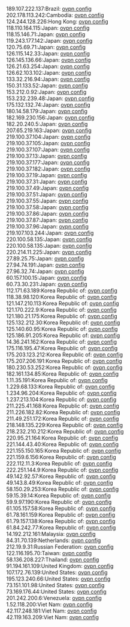 189.107.222.137:Brazil: [ovpn config](vpn/189_107_222_137.ovpn)  
202.178.113.242:Cambodia: [ovpn config](vpn/202_178_113_242.ovpn)  
124.244.128.226:Hong Kong: [ovpn config](vpn/124_244_128_226.ovpn)  
118.110.164.115:Japan: [ovpn config](vpn/118_110_164_115.ovpn)  
118.15.146.71:Japan: [ovpn config](vpn/118_15_146_71.ovpn)  
119.243.177.142:Japan: [ovpn config](vpn/119_243_177_142.ovpn)  
120.75.69.71:Japan: [ovpn config](vpn/120_75_69_71.ovpn)  
126.115.142.33:Japan: [ovpn config](vpn/126_115_142_33.ovpn)  
126.145.136.66:Japan: [ovpn config](vpn/126_145_136_66.ovpn)  
126.21.63.254:Japan: [ovpn config](vpn/126_21_63_254.ovpn)  
126.62.103.102:Japan: [ovpn config](vpn/126_62_103_102.ovpn)  
133.32.216.94:Japan: [ovpn config](vpn/133_32_216_94.ovpn)  
150.31.133.52:Japan: [ovpn config](vpn/150_31_133_52.ovpn)  
153.212.0.92:Japan: [ovpn config](vpn/153_212_0_92.ovpn)  
153.232.239.48:Japan: [ovpn config](vpn/153_232_239_48.ovpn)  
175.132.132.74:Japan: [ovpn config](vpn/175_132_132_74.ovpn)  
180.14.58.179:Japan: [ovpn config](vpn/180_14_58_179.ovpn)  
182.169.230.156:Japan: [ovpn config](vpn/182_169_230_156.ovpn)  
182.20.240.5:Japan: [ovpn config](vpn/182_20_240_5.ovpn)  
207.65.219.163:Japan: [ovpn config](vpn/207_65_219_163.ovpn)  
219.100.37.104:Japan: [ovpn config](vpn/219_100_37_104.ovpn)  
219.100.37.105:Japan: [ovpn config](vpn/219_100_37_105.ovpn)  
219.100.37.107:Japan: [ovpn config](vpn/219_100_37_107.ovpn)  
219.100.37.13:Japan: [ovpn config](vpn/219_100_37_13.ovpn)  
219.100.37.177:Japan: [ovpn config](vpn/219_100_37_177.ovpn)  
219.100.37.182:Japan: [ovpn config](vpn/219_100_37_182.ovpn)  
219.100.37.19:Japan: [ovpn config](vpn/219_100_37_19.ovpn)  
219.100.37.31:Japan: [ovpn config](vpn/219_100_37_31.ovpn)  
219.100.37.49:Japan: [ovpn config](vpn/219_100_37_49.ovpn)  
219.100.37.51:Japan: [ovpn config](vpn/219_100_37_51.ovpn)  
219.100.37.55:Japan: [ovpn config](vpn/219_100_37_55.ovpn)  
219.100.37.58:Japan: [ovpn config](vpn/219_100_37_58.ovpn)  
219.100.37.86:Japan: [ovpn config](vpn/219_100_37_86.ovpn)  
219.100.37.87:Japan: [ovpn config](vpn/219_100_37_87.ovpn)  
219.100.37.96:Japan: [ovpn config](vpn/219_100_37_96.ovpn)  
219.107.103.244:Japan: [ovpn config](vpn/219_107_103_244.ovpn)  
220.100.58.135:Japan: [ovpn config](vpn/220_100_58_135.ovpn)  
220.100.58.135:Japan: [ovpn config](vpn/220_100_58_135.ovpn)  
220.214.11.225:Japan: [ovpn config](vpn/220_214_11_225.ovpn)  
27.89.25.75:Japan: [ovpn config](vpn/27_89_25_75.ovpn)  
27.94.74.191:Japan: [ovpn config](vpn/27_94_74_191.ovpn)  
27.96.32.74:Japan: [ovpn config](vpn/27_96_32_74.ovpn)  
60.157.100.15:Japan: [ovpn config](vpn/60_157_100_15.ovpn)  
60.73.30.231:Japan: [ovpn config](vpn/60_73_30_231.ovpn)  
112.171.63.189:Korea Republic of: [ovpn config](vpn/112_171_63_189.ovpn)  
118.38.98.120:Korea Republic of: [ovpn config](vpn/118_38_98_120.ovpn)  
121.147.210.113:Korea Republic of: [ovpn config](vpn/121_147_210_113.ovpn)  
121.170.222.9:Korea Republic of: [ovpn config](vpn/121_170_222_9.ovpn)  
121.180.21.175:Korea Republic of: [ovpn config](vpn/121_180_21_175.ovpn)  
125.132.212.30:Korea Republic of: [ovpn config](vpn/125_132_212_30.ovpn)  
125.140.60.95:Korea Republic of: [ovpn config](vpn/125_140_60_95.ovpn)  
125.186.91.205:Korea Republic of: [ovpn config](vpn/125_186_91_205.ovpn)  
14.36.241.162:Korea Republic of: [ovpn config](vpn/14_36_241_162.ovpn)  
175.116.195.47:Korea Republic of: [ovpn config](vpn/175_116_195_47.ovpn)  
175.203.123.212:Korea Republic of: [ovpn config](vpn/175_203_123_212.ovpn)  
175.207.206.191:Korea Republic of: [ovpn config](vpn/175_207_206_191.ovpn)  
180.230.53.252:Korea Republic of: [ovpn config](vpn/180_230_53_252.ovpn)  
182.161.134.85:Korea Republic of: [ovpn config](vpn/182_161_134_85.ovpn)  
1.11.35.191:Korea Republic of: [ovpn config](vpn/1_11_35_191.ovpn)  
1.229.68.133:Korea Republic of: [ovpn config](vpn/1_229_68_133.ovpn)  
1.234.96.204:Korea Republic of: [ovpn config](vpn/1_234_96_204.ovpn)  
1.237.213.104:Korea Republic of: [ovpn config](vpn/1_237_213_104.ovpn)  
211.225.41.168:Korea Republic of: [ovpn config](vpn/211_225_41_168.ovpn)  
211.226.182.82:Korea Republic of: [ovpn config](vpn/211_226_182_82.ovpn)  
211.49.251.172:Korea Republic of: [ovpn config](vpn/211_49_251_172.ovpn)  
218.148.135.229:Korea Republic of: [ovpn config](vpn/218_148_135_229.ovpn)  
218.232.210.212:Korea Republic of: [ovpn config](vpn/218_232_210_212.ovpn)  
220.95.21.164:Korea Republic of: [ovpn config](vpn/220_95_21_164.ovpn)  
221.144.43.40:Korea Republic of: [ovpn config](vpn/221_144_43_40.ovpn)  
221.155.150.165:Korea Republic of: [ovpn config](vpn/221_155_150_165.ovpn)  
221.159.6.156:Korea Republic of: [ovpn config](vpn/221_159_6_156.ovpn)  
222.112.11.3:Korea Republic of: [ovpn config](vpn/222_112_11_3.ovpn)  
222.251.144.9:Korea Republic of: [ovpn config](vpn/222_251_144_9.ovpn)  
49.142.92.57:Korea Republic of: [ovpn config](vpn/49_142_92_57.ovpn)  
49.143.8.49:Korea Republic of: [ovpn config](vpn/49_143_8_49.ovpn)  
58.150.29.253:Korea Republic of: [ovpn config](vpn/58_150_29_253.ovpn)  
59.15.39.14:Korea Republic of: [ovpn config](vpn/59_15_39_14.ovpn)  
59.9.97.190:Korea Republic of: [ovpn config](vpn/59_9_97_190.ovpn)  
61.105.157.58:Korea Republic of: [ovpn config](vpn/61_105_157_58.ovpn)  
61.78.161.159:Korea Republic of: [ovpn config](vpn/61_78_161_159.ovpn)  
61.79.157.138:Korea Republic of: [ovpn config](vpn/61_79_157_138.ovpn)  
61.84.242.77:Korea Republic of: [ovpn config](vpn/61_84_242_77.ovpn)  
14.192.212.161:Malaysia: [ovpn config](vpn/14_192_212_161.ovpn)  
84.31.70.139:Netherlands: [ovpn config](vpn/84_31_70_139.ovpn)  
212.19.9.31:Russian Federation: [ovpn config](vpn/212_19_9_31.ovpn)  
122.116.195.70:Taiwan: [ovpn config](vpn/122_116_195_70.ovpn)  
58.136.208.227:Thailand: [ovpn config](vpn/58_136_208_227.ovpn)  
91.194.161.109:United Kingdom: [ovpn config](vpn/91_194_161_109.ovpn)  
107.172.76.139:United States: [ovpn config](vpn/107_172_76_139.ovpn)  
195.123.240.66:United States: [ovpn config](vpn/195_123_240_66.ovpn)  
73.151.101.98:United States: [ovpn config](vpn/73_151_101_98.ovpn)  
73.169.176.44:United States: [ovpn config](vpn/73_169_176_44.ovpn)  
201.242.200.6:Venezuela: [ovpn config](vpn/201_242_200_6.ovpn)  
1.52.118.200:Viet Nam: [ovpn config](vpn/1_52_118_200.ovpn)  
42.117.248.181:Viet Nam: [ovpn config](vpn/42_117_248_181.ovpn)  
42.119.163.209:Viet Nam: [ovpn config](vpn/42_119_163_209.ovpn)  
